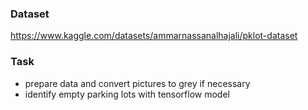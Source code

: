 ### Dataset
https://www.kaggle.com/datasets/ammarnassanalhajali/pklot-dataset

### Task
* prepare data and convert pictures to grey if necessary
* identify empty parking lots with tensorflow model
